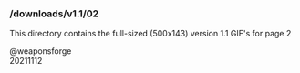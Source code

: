 ### /downloads/v1.1/02

This directory contains the full-sized (500x143) version 1.1 GIF's for page 2

@weaponsforge  
20211112